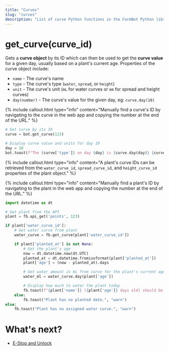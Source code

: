 ```yaml
---
title: "Curves"
slug: "curves"
description: "List of curve Python functions in the FarmBot Python library"
---
```


# get_curve(curve_id)

Gets a **curve object** by its ID which can then be used to get the **curve value** for a given day, usually based on a plant's current age. Properties of the curve object include:

- `name` - The curve's name
- `type` - The curve's type (`water`, `spread`, or `height`)
- `unit` - The curve's unit (`mL` for water curves or `mm` for spread and height curves)
- `day(number)` - The curve's value for the given day, eg: `curve.day(10)`

{%
include callout.html
type="info"
content="Manually find a curve's ID by navigating to the curve in the web app and copying the number at the end of the URL."
%}

```python
# Get curve by its ID
curve = bot.get_curve(123)

# Display curve value and units for day 10
day = 10
bot.toast(f"The {curve['type']} on day {day} is {curve.day(day)} {curve['unit']}")
```

{%
include callout.html
type="info"
content="A plant's curve IDs can be retrieved from the `water_curve_id`, `spread_curve_id`, and `height_curve_id` properties of the plant object."
%}

{%
include callout.html
type="info"
content="Manually find a plant's ID by navigating to the plant in the web app and copying the number at the end of the URL."
%}

```python
import datetime as dt

# Get plant from the API
plant = fb.api_get('points', 123)

if plant['water_curve_id']:
    # Get water curve from plant
    water_curve = fb.get_curve(plant['water_curve_id'])

    if plant['planted_at'] is not None:
        # Get the plant's age
        now = dt.datetime.now(dt.UTC)
        planted_at = dt.datetime.fromisoformat(plant['planted_at'])
        plant['age'] = (now - planted_at).days

        # Get water amount in mL from curve for the plant's current age
        water_ml = water_curve.day(plant['age'])

        # Display how much to water the plant today
        fb.toast(f"{plant['name']} ({plant['age']} days old) should be watered {water_ml}mL")
    else:
        fb.toast("Plant has no planted date.", "warn")
else:
    fb.toast("Plant has no assigned water curve.", "warn")
```

# What's next?

 * [E-Stop and Unlock](./e-stop-and-unlock.md)
